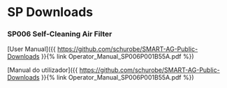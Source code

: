 # SP Downloads

### SP006 Self-Cleaning Air Filter
  
[User Manual]({{ https://github.com/schurobe/SMART-AG-Public-Downloads }}{% link Operator_Manual_SP006P001B55A.pdf %})    
      
[Manual do utilizador]({{ https://github.com/schurobe/SMART-AG-Public-Downloads }}{% link Operator_Manual_SP006P001B55A.pdf %})    


